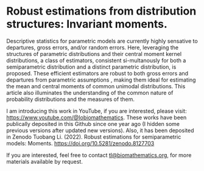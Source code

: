 # Robust estimations from distribution structures: Invariant moments.

Descriptive statistics for parametric models are currently highly sensative to departures, gross errors, and/or random errors. Here, leveraging the structures of parametric distributions and their central moment kernel distributions, a class of estimators, consistent si-multanously for both a semiparametric distribution and a distinct parametric distribution, is proposed. These efficient estimators are robust to both gross errors and departures from parametric assumptions , making them ideal for estimating the mean and central moments of common unimodal distributions. This article also illuminates the understanding of the common nature of probability distributions and the measures of them.

I am introducing this work in YouTube, if you are interested, please visit: https://www.youtube.com/@Iobiomathematics. These works have been publically deposited in this Github since one year ago (I hidden some previous versions after updated new versions). Also, it has been deposited in Zenodo Tuobang Li. (2022). Robust estimations for semiparametric models: Moments. https://doi.org/10.5281/zenodo.8127703

If you are interested, feel free to contact tl@biomathematics.org, for more materials available by request. 
